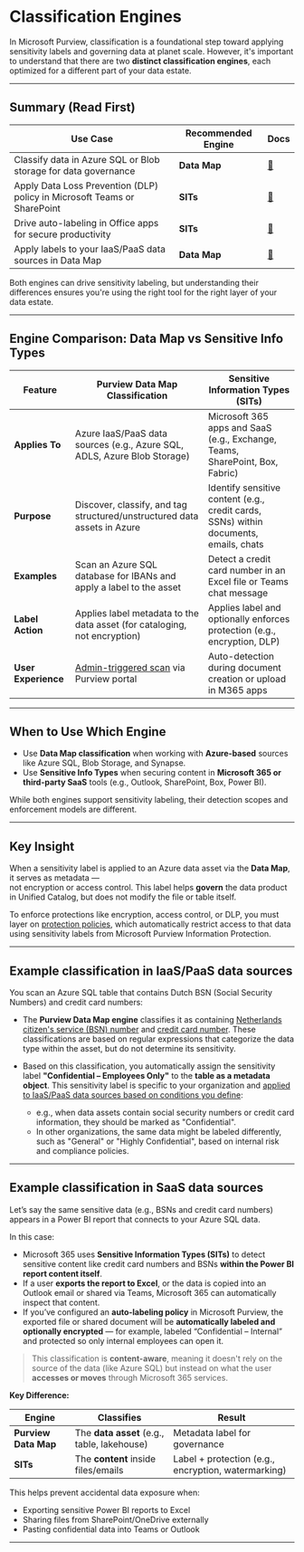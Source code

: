 # Classification Engines

In Microsoft Purview, classification is a foundational step toward applying sensitivity labels and governing data at planet scale. However, it's important to understand that there are two **distinct classification engines**, each optimized for a different part of your data estate.

---

## Summary (Read First)

| Use Case | Recommended Engine | Docs |
|----------|---------------------|------|
| Classify data in Azure SQL or Blob storage for data governance | **Data Map** | [🔗](https://learn.microsoft.com/en-us/purview/data-map-classification) |
| Apply Data Loss Prevention (DLP) policy in Microsoft Teams or SharePoint | **SITs** | [🔗](https://learn.microsoft.com/en-us/microsoft-365/compliance/sensitive-information-type-learn-about) |
| Drive auto-labeling in Office apps for secure productivity | **SITs** | [🔗](https://learn.microsoft.com/en-us/microsoft-365/compliance/create-automated-sensitivity-label-policies) |
| Apply labels to your IaaS/PaaS data sources in Data Map | **Data Map** | [🔗](https://learn.microsoft.com/en-us/purview/create-sensitivity-label) |

Both engines can drive sensitivity labeling, but understanding their differences ensures you're using the right tool for the right layer of your data estate.

---

## Engine Comparison: Data Map vs Sensitive Info Types

| Feature | **Purview Data Map Classification** | **Sensitive Information Types (SITs)** |
|--------|--------------------------------------|----------------------------------------|
| **Applies To** | Azure IaaS/PaaS data sources (e.g., Azure SQL, ADLS, Azure Blob Storage) | Microsoft 365 apps and SaaS (e.g., Exchange, Teams, SharePoint, Box, Fabric) |
| **Purpose** | Discover, classify, and tag structured/unstructured data assets in Azure | Identify sensitive content (e.g., credit cards, SSNs) within documents, emails, chats |
| **Examples** | Scan an Azure SQL database for IBANs and apply a label to the asset | Detect a credit card number in an Excel file or Teams chat message |
| **Label Action** | Applies label metadata to the data asset (for cataloging, not encryption) | Applies label and optionally enforces protection (e.g., encryption, DLP) |
| **User Experience** | [Admin-triggered scan](https://learn.microsoft.com/en-us/purview/data-map-scan-data-sources) via Purview portal | Auto-detection during document creation or upload in M365 apps |

---

## When to Use Which Engine

- Use **Data Map classification** when working with **Azure-based** sources like Azure SQL, Blob Storage, and Synapse.
- Use **Sensitive Info Types** when securing content in **Microsoft 365 or third-party SaaS** tools (e.g., Outlook, SharePoint, Box, Power BI).

While both engines support sensitivity labeling, their detection scopes and enforcement models are different.

---

## Key Insight

When a sensitivity label is applied to an Azure data asset via the **Data Map**, it serves as metadata —  
not encryption or access control. This label helps **govern** the data product in Unified Catalog, but does not modify the file or table itself.

To enforce protections like encryption, access control, or DLP, you must layer on [protection policies](https://learn.microsoft.com/en-us/purview/how-to-create-protection-policy?tabs=azure-sources), which automatically restrict access to that data using sensitivity labels from Microsoft Purview Information Protection.

---

## Example classification in IaaS/PaaS data sources

You scan an Azure SQL table that contains Dutch BSN (Social Security Numbers) and credit card numbers:

- The **Purview Data Map engine** classifies it as containing [Netherlands citizen's service (BSN) number](https://learn.microsoft.com/en-us/purview/data-map-classification-supported-list?source=recommendations#netherlands-citizens-service-bsn-number) and [credit card number](https://learn.microsoft.com/en-us/purview/data-map-classification-supported-list?source=recommendations#credit-card-number). These classifications are based on regular expressions that categorize the data type within the asset, but do not determine its sensitivity.

- Based on this classification, you automatically assign the sensitivity label **"Confidential – Employees Only"** to the **table as a metadata object**. This sensitivity label is specific to your organization and [applied to IaaS/PaaS data sources based on conditions you define](https://learn.microsoft.com/en-us/purview/how-to-automatically-label-your-content#step-3-create-auto-labeling-policy-scoped-to-non-microsoft-365-workloads):
  - e.g., when data assets contain social security numbers or credit card information, they should be marked as "Confidential".
  - In other organizations, the same data might be labeled differently, such as "General" or "Highly Confidential", based on internal risk and compliance policies.

---

## Example classification in SaaS data sources

Let’s say the same sensitive data (e.g., BSNs and credit card numbers) appears in a Power BI report that connects to your Azure SQL data.

In this case:
- Microsoft 365 uses **Sensitive Information Types (SITs)** to detect sensitive content like credit card numbers and BSNs **within the Power BI report content itself**.
- If a user **exports the report to Excel**, or the data is copied into an Outlook email or shared via Teams, Microsoft 365 can automatically inspect that content.
- If you’ve configured an **auto-labeling policy** in Microsoft Purview, the exported file or shared document will be **automatically labeled and optionally encrypted** — for example, labeled “Confidential – Internal” and protected so only internal employees can open it.

> This classification is **content-aware**, meaning it doesn't rely on the source of the data (like Azure SQL) but instead on what the user **accesses or moves** through Microsoft 365 services.

**Key Difference:**

| Engine | Classifies | Result |
|--------|------------|--------|
| **Purview Data Map** | The **data asset** (e.g., table, lakehouse) | Metadata label for governance |
| **SITs** | The **content** inside files/emails | Label + protection (e.g., encryption, watermarking) |

This helps prevent accidental data exposure when:
- Exporting sensitive Power BI reports to Excel  
- Sharing files from SharePoint/OneDrive externally  
- Pasting confidential data into Teams or Outlook

---
